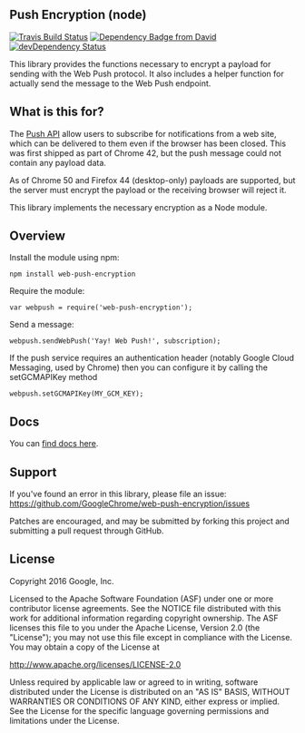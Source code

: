 Push Encryption (node)
----------------------

[![Travis Build Status](https://travis-ci.org/GoogleChrome/web-push-encryption.svg?branch=master)](https://travis-ci.org/GoogleChrome/web-push-encryption) [![Dependency Badge from David](https://david-dm.org/GoogleChrome/web-push-encryption.svg)](https://david-dm.org/GoogleChrome/web-push-encryption) [![devDependency Status](https://david-dm.org/GoogleChrome/web-push-encryption/dev-status.svg)](https://david-dm.org/GoogleChrome/web-push-encryption#info=devDependencies)

This library provides the functions necessary to encrypt a payload for sending
with the Web Push protocol. It also includes a helper function for actually
send the message to the Web Push endpoint.

What is this for?
-----------------

The [Push API](http://w3c.github.io/push-api/) allow users to subscribe for
notifications from a web site, which can be delivered to them even if the
browser has been closed. This was first shipped as part of Chrome 42, but the
push message could not contain any payload data.

As of Chrome 50 and Firefox 44 (desktop-only) payloads are supported, but the
server must encrypt the payload or the receiving browser will reject it.

This library implements the necessary encryption as a Node module.

Overview
--------

Install the module using npm:

`npm install web-push-encryption`

Require the module:

`var webpush = require('web-push-encryption');`

Send a message:

`webpush.sendWebPush('Yay! Web Push!', subscription);`

If the push service requires an authentication header (notably Google Cloud
Messaging, used by Chrome) then you can configure it by calling the setGCMAPIKey method

`webpush.setGCMAPIKey(MY_GCM_KEY);`

Docs
-----

You can [find docs here](https://googlechrome.github.io/web-push-encryption/).

Support
-------

If you've found an error in this library, please file an issue:
https://github.com/GoogleChrome/web-push-encryption/issues

Patches are encouraged, and may be submitted by forking this project and
submitting a pull request through GitHub.

License
-------

Copyright 2016 Google, Inc.

Licensed to the Apache Software Foundation (ASF) under one or more contributor
license agreements.  See the NOTICE file distributed with this work for
additional information regarding copyright ownership.  The ASF licenses this
file to you under the Apache License, Version 2.0 (the "License"); you may not
use this file except in compliance with the License.  You may obtain a copy of
the License at

  http://www.apache.org/licenses/LICENSE-2.0

Unless required by applicable law or agreed to in writing, software
distributed under the License is distributed on an "AS IS" BASIS, WITHOUT
WARRANTIES OR CONDITIONS OF ANY KIND, either express or implied.  See the
License for the specific language governing permissions and limitations under
the License.
